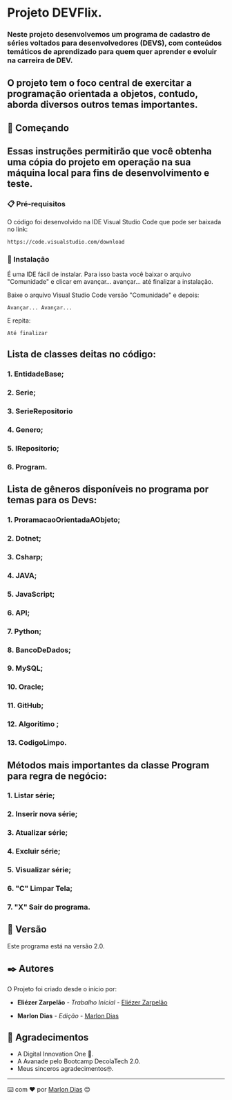 # Projeto DEVFlix.

### Neste projeto desenvolvemos um programa de cadastro de séries voltados para desenvolvedores (DEVS), com conteúdos temáticos de aprendizado para quem quer aprender e evoluir na carreira de DEV.
## O projeto tem o foco central de exercitar a programação orientada a objetos, contudo, aborda diversos outros temas importantes.

## 🚀 Começando

## Essas instruções permitirão que você obtenha uma cópia do projeto em operação na sua máquina local para fins de desenvolvimento e teste.



### 📋 Pré-requisitos

O código foi desenvolvido na IDE Visual Studio Code que pode ser baixada no link:

```
https://code.visualstudio.com/download
```

### 🔧 Instalação

É uma IDE fácil de instalar. Para isso basta você baixar o arquivo "Comunidade" e clicar em avançar... avançar... até finalizar a instalação.

Baixe o arquivo Visual Studio Code versão "Comunidade" e depois:

```
Avançar... Avançar...
```

E repita:

```
Até finalizar
```

## Lista de classes deitas no código:

### 1. EntidadeBase;
### 2. Serie;
### 3. SerieRepositorio
### 4. Genero;
### 5. IRepositorio;
### 6. Program.

## Lista de gêneros disponíveis no programa por temas para os Devs:

### 1. ProramacaoOrientadaAObjeto;
### 2. Dotnet;
### 3. Csharp;
### 4. JAVA;
### 5. JavaScript;
### 6. API;
### 7. Python;
### 8. BancoDeDados;
### 9. MySQL;
### 10. Oracle;
### 11. GitHub;
### 12. Algoritimo ;
### 13. CodigoLimpo.
   

## Métodos mais importantes da classe Program para regra de negócio:
### 1. Listar série;
### 2. Inserir nova série;
### 3. Atualizar série;
### 4. Excluir série;
### 5. Visualizar série;
### 6. "C" Limpar Tela;
### 7. "X" Sair do programa.


## 📌 Versão

Este programa está na versão 2.0. 

## ✒️ Autores

O Projeto foi criado desde o início por:

* **Eliézer Zarpelão** - *Trabalho Inicial* - [Eliézer Zarpelão](https://github.com/elizarp)

* **Marlon Dias** - *Edição* - [Marlon Dias](https://github.com/MarlonHDC)

  

## 🎁 Agradecimentos

* A Digital Innovation One 📢.
* A Avanade pelo Bootcamp DecolaTech 2.0. 
* Meus sinceros agradecimentos🤓.


---

⌨️ com ❤️ por [Marlon Dias](https://github.com/MarlonHDC) 😊
